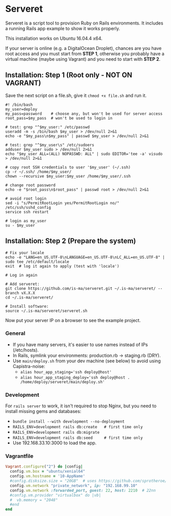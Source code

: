 # Serveret
Serveret is a script tool to provision Ruby on Rails environments. It includes a running Rails app example to show it works properly.

This installation works on Ubuntu 16.04.4 x64.

If your server is online (e.g. a DigitalOcean Droplet), chances are you have root access and you must start from **STEP 1**, otherwise you probably have a virtual machine (maybe using Vagrant) and you need to start with **STEP 2**.


## Installation: Step 1 (Root only - NOT ON VAGRANT)

Save the next script on a file.sh, give it ```chmod +x file.sh``` and run it.

```
#! /bin/bash
my_user=deploy
my_pass=password    # choose any, but won't be used for server access
root_pass=$my_pass  # won't be used to login in

# test: grep "^$my_user:" /etc/passwd
useradd -m -s /bin/bash $my_user > /dev/null 2>&1
echo -e "$my_pass\n$my_pass" | passwd $my_user > /dev/null 2>&1

# test: grep "^$my_user\s" /etc/sudoers
adduser $my_user sudo > /dev/null 2>&1
echo "$my_user ALL=(ALL) NOPASSWD: ALL" | sudo EDITOR='tee -a' visudo > /dev/null 2>&1

# copy root SSH credentials to user '$my_user' (~/.ssh)
cp -r ~/.ssh/ /home/$my_user/
chown --recursive $my_user:$my_user /home/$my_user/.ssh

# change root password
echo -e "$root_pass\n$root_pass" | passwd root > /dev/null 2>&1

# avoid root login
sed -i "s/PermitRootLogin yes/PermitRootLogin no/" /etc/ssh/sshd_config
service ssh restart

# login as my_user
su - $my_user
```


## Installation: Step 2 (Prepare the system)

```
# Fix your locale
echo -e "LANG=en_US.UTF-8\nLANGUAGE=en_US.UTF-8\nLC_ALL=en_US.UTF-8" | sudo tee /etc/default/locale
exit  # log it again to apply (test with 'locale')

# Log in again

# Add serveret:
git clone https://github.com/is-ma/serveret.git ~/.is-ma/serveret/ --branch vX.X.X
cd ~/.is-ma/serveret/

# Install software:
source ~/.is-ma/serveret/serveret.sh
```

Now put your server IP on a browser to see the example project.


### General
  - If you have many servers, it's easier to use names instead of IPs (/etc/hosts).
  - In Rails, symlink your environments: production.rb -> staging.rb (DRY).
  - Use ```main/deploy.sh``` from your dev machine (see below) to avoid using Capistra-noise:
    * ```alias hour_app_staging='ssh deploy@host'```
    * ```alias hour_app_staging_deploy='ssh deploy@host . /home/deploy/serveret/main/deploy.sh'```


### Development
For ```rails server``` to work, it isn't required to stop Nginx, but you need to install missing gems and databases:
  - ```bundle install --with development --no-deployment```
  - ```RAILS_ENV=development rails db:create   # first time only```
  - ```RAILS_ENV=development rails db:migrate```
  - ```RAILS_ENV=development rails db:seed     # first time only```
  - Use 192.168.33.10:3000 to load the app.


### Vagrantfile
```ruby
Vagrant.configure("2") do |config|
  config.vm.box = "ubuntu/xenial64"
  config.vm.hostname = '10-AppName'
  #config.disksize.size = "20GB"  # uses https://github.com/sprotheroe/vagrant-disksize
  config.vm.network "private_network", ip: "192.168.99.10"
  config.vm.network :forwarded_port, guest: 22, host: 2210  # 22nn
  #config.vm.provider "virtualbox" do |vb|
  #  vb.memory = "2048"
  #end
end
```
